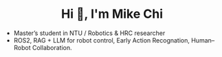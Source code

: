 <div align="center">

# Hi 👋, I'm Mike Chi

</div>




- Master’s student in NTU / Robotics & HRC researcher  
- ROS2, RAG + LLM for robot control, Early Action Recognation, Human–Robot Collaboration.

<!--
**theshy7414/theshy7414** is a ✨ _special_ ✨ repository because its `README.md` (this file) appears on your GitHub profile.

Here are some ideas to get you started:

- 🔭 I’m currently working on ...
- 🌱 I’m currently learning ...
- 👯 I’m looking to collaborate on ...
- 🤔 I’m looking for help with ...
- 💬 Ask me about ...
- 📫 How to reach me: ...
- 😄 Pronouns: ...
- ⚡ Fun fact: ...
-->
